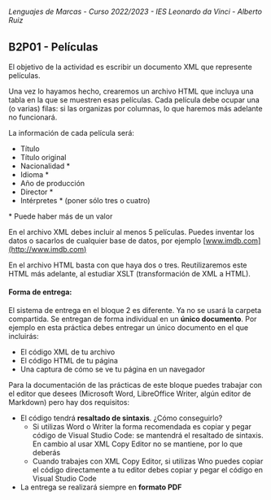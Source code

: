 ###### *Lenguajes de Marcas - Curso 2022/2023 - IES Leonardo da Vinci - Alberto Ruiz*
## B2P01 - Películas

El objetivo de la actividad es escribir un documento XML que represente películas. 

Una vez lo hayamos hecho, crearemos un archivo HTML que incluya una tabla en la que se muestren esas películas. Cada película debe ocupar una (o varias) filas: si las organizas por columnas, lo que haremos más adelante no funcionará. 

La información de cada película será:

* Título
* Título original
* Nacionalidad *
* Idioma *
* Año de producción
* Director *
* Intérpretes * (poner sólo tres o cuatro)

\* Puede haber más de un valor

En el archivo XML debes incluir al menos 5 películas. Puedes inventar los datos o sacarlos de cualquier base de datos, por ejemplo [www.imdb.com](http://www.imdb.com)

En el archivo HTML basta con que haya dos o tres. Reutilizaremos este HTML más adelante, al estudiar XSLT (transformación de XML a HTML).

#### Forma de entrega:

El sistema de entrega en el bloque 2 es diferente. Ya no se usará la carpeta compartida. Se entregan de forma individual en un **único documento**. Por ejemplo en esta práctica debes entregar un único documento en el que incluirás:

* El código XML de tu archivo
* El código HTML de tu página
* Una captura de cómo se ve tu página en un navegador

Para la documentación de las prácticas de este bloque puedes trabajar con el editor que desees (Microsoft Word, LibreOffice Writer, algún editor de Markdown) pero hay dos requisitos:

* El código tendrá **resaltado de sintaxis**. ¿Cómo conseguirlo?
  * Si utilizas Word o Writer la forma recomendada es copiar y pegar código de Visual Studio Code: se mantendrá el resaltado de sintaxis. En cambio al usar XML Copy Editor no se mantiene, por lo que deberás 
  * Cuando trabajes con XML Copy Editor, si utilizas Wno puedes copiar el código directamente a tu editor debes copiar y pegar el código en Visual Studio Code
* La entrega se realizará siempre en **formato PDF**

